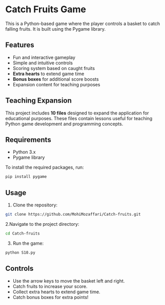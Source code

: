 # Catch Fruits Game

This is a Python-based game where the player controls a basket to catch falling fruits. It is built using the Pygame library.

## Features
- Fun and interactive gameplay
- Simple and intuitive controls
- Scoring system based on caught fruits
- **Extra hearts** to extend game time
- **Bonus boxes** for additional score boosts
- Expansion content for teaching purposes

## Teaching Expansion
This project includes **10 files** designed to expand the application for educational purposes. These files contain lessons useful for teaching Python game development and programming concepts.

## Requirements
- Python 3.x
- Pygame library

To install the required packages, run:
```bash
pip install pygame
```
## Usage
1. Clone the repository:
```bash
git clone https://github.com/MohiMozaffari/Catch-fruits.git
```
2.Navigate to the project directory:

```bash
cd Catch-fruits
```
3. Run the game:
```bash
python S10.py
```
## Controls
- Use the arrow keys to move the basket left and right.
- Catch fruits to increase your score.
- Collect extra hearts to extend game time.
- Catch bonus boxes for extra points!
